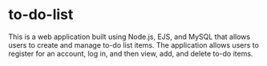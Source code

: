 # to-do-list
This is a web application built using Node.js, EJS, and MySQL that allows users to create and manage to-do list items. The application allows users to register for an account, log in, and then view, add, and delete to-do items.
